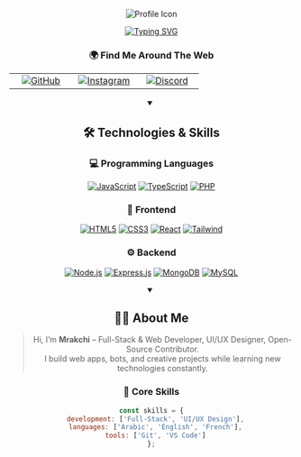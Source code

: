 <div align="center">

  ![Profile Icon](https://github.com/wickmrakchi.png)

  [![Typing SVG](https://readme-typing-svg.herokuapp.com?font=Fira+Code&weight=700&size=25&duration=3000&pause=1000&color=58A6FF&center=true&vCenter=true&random=false&width=435&lines=Welcome+to+my+GitHub+Profile!;Full-Stack+Developer;UI%2FUX+Designer;Open-Source+Contributor)](https://git.io/typing-svg)

  ### 🌍 Find Me Around The Web

  <table>
    <tr>
      <td align="center" width="96">
        <a href="https://github.com/wickmrakchi">
          <img src="https://img.shields.io/badge/GitHub-181717?style=for-the-badge&logo=github&logoColor=white" alt="GitHub"/>
        </a>
      </td>
      <td align="center" width="96">
        <a href="https://www.instagram.com/mrakchi_5/">
          <img src="https://img.shields.io/badge/Instagram-E4405F?style=for-the-badge&logo=instagram&logoColor=white" alt="Instagram"/>
        </a>
      </td>
      <td align="center" width="96">
        <a href="https://discord.gg/wicks">
          <img src="https://img.shields.io/badge/Discord-5865F2?style=for-the-badge&logo=discord&logoColor=white" alt="Discord"/>
        </a>
      </td>
    </tr>
  </table>

  <details open>
    <summary><h2>🛠️ Technologies & Skills</h2></summary>

  ### 💻 Programming Languages
  [![JavaScript](https://img.shields.io/badge/JavaScript-F7DF1E?style=for-the-badge&logo=javascript&logoColor=white)](#)
  [![TypeScript](https://img.shields.io/badge/TypeScript-007ACC?style=for-the-badge&logo=typescript&logoColor=white)](#)
  [![PHP](https://img.shields.io/badge/PHP-777BB4?style=for-the-badge&logo=php&logoColor=white&labelColor=0D1117)](#)

  ### 🎨 Frontend
  [![HTML5](https://img.shields.io/badge/HTML5-E34F26?style=for-the-badge&logo=html5&logoColor=white)](#)
  [![CSS3](https://img.shields.io/badge/CSS3-1572B6?style=for-the-badge&logo=css3&logoColor=white)](#)
  [![React](https://img.shields.io/badge/React-61DAFB?style=for-the-badge&logo=react&logoColor=white)](#)
  [![Tailwind](https://img.shields.io/badge/Tailwind-38B2AC?style=for-the-badge&logo=tailwind-css&logoColor=white)](#)

  ### ⚙️ Backend
  [![Node.js](https://img.shields.io/badge/Node.js-339933?style=for-the-badge&logo=node.js&logoColor=white)](#)
  [![Express.js](https://img.shields.io/badge/Express.js-000000?style=for-the-badge&logo=express&logoColor=white)](#)
  [![MongoDB](https://img.shields.io/badge/MongoDB-47A248?style=for-the-badge&logo=mongodb&logoColor=white)](#)
  [![MySQL](https://img.shields.io/badge/MySQL-4479A1?style=for-the-badge&logo=mysql&logoColor=white)](#)

  </details>

  <details open>
    <summary><h2>👨‍💻 About Me</h2></summary>

  > Hi, I’m **Mrakchi** – Full-Stack & Web Developer, UI/UX Designer, Open-Source Contributor.  
  > I build web apps, bots, and creative projects while learning new technologies constantly.

  ### 🌟 Core Skills
  ```javascript
  const skills = {
    development: ['Full-Stack', 'UI/UX Design'],
    languages: ['Arabic', 'English', 'French'],
    tools: ['Git', 'VS Code']
  };
